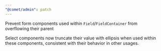 ```yaml
---
"@comet/admin": patch
---
```


Prevent form components used within `Field`/`FieldContainer` from overflowing their parent

Select components now truncate their value with ellipsis when used within these components, consistent with their behavior in other usages.
